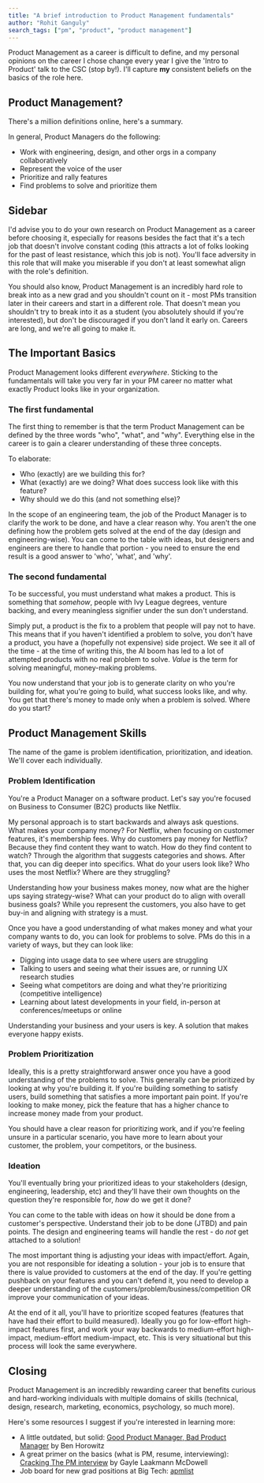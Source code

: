 ```yaml
---
title: "A brief introduction to Product Management fundamentals"
author: "Rohit Ganguly"
search_tags: ["pm", "product", "product management"]
---
```


Product Management as a career is difficult to define, and my personal opinions on the career I chose change every year I give the 'Intro to Product' talk to the CSC (stop by!). I'll capture **my** consistent beliefs on the basics of the role here.

## Product Management?

There's a million definitions online, here's a summary.

In general, Product Managers do the following:
- Work with engineering, design, and other orgs in a company collaboratively
- Represent the voice of the user
- Prioritize and rally features
- Find problems to solve and prioritize them

## Sidebar

I'd advise you to do your own research on Product Management as a career before choosing it, especially for reasons besides the fact that it's a tech job that doesn't involve constant coding (this attracts a lot of folks looking for the past of least resistance, which this job is not). You'll face adversity in this role that will make you miserable if you don't at least somewhat align with the role's definition.

You should also know, Product Management is an incredibly hard role to break into as a new grad and you shouldn't count on it - most PMs transition later in their careers and start in a different role. That doesn't mean you shouldn't try to break into it as a student (you absolutely should if you're interested), but don't be discouraged if you don't land it early on. Careers are long, and we're all going to make it.

## The Important Basics

Product Management looks different *everywhere*. Sticking to the fundamentals will take you very far in your PM career no matter what exactly Product looks like in your organization. 

### The first fundamental
The first thing to remember is that the term Product Management can be defined by the three words "who", "what", and "why". Everything else in the career is to gain a clearer understanding of these three concepts.

To elaborate:
- Who (exactly) are we building this for?
- What (exactly) are we doing? What does success look like with this feature?
- Why should we do this (and not something else)?

In the scope of an engineering team, the job of the Product Manager is to clarify the work to be done, and have a clear reason why. You aren't the one defining how the problem gets solved at the end of the day (design and engineering-wise). You can come to the table with ideas, but designers and engineers are there to handle that portion - you need to ensure the end result is a good answer to 'who', 'what', and 'why'.

### The second fundamental
To be successful, you must understand what makes a product. This is something that *somehow*, people with Ivy League degrees, venture backing, and every meaningless signifier under the sun don't understand.

Simply put, a product is the fix to a problem that people will pay not to have. This means that if you haven't identified a problem to solve, you don't have a product, you have a (hopefully not expensive) side project. We see it all of the time - at the time of writing this, the AI boom has led to a lot of attempted products with no real problem to solve. *Value* is the term for solving meaningful, money-making problems.

You now understand that your job is to generate clarity on who you're building for, what you're going to build, what success looks like, and why. You get that there's money to made only when a problem is solved. Where do you start?

## Product Management Skills

The name of the game is problem identification, prioritization, and ideation. We'll cover each individually.

### Problem Identification

You're a Product Manager on a software product. Let's say you're focused on Business to Consumer (B2C) products like Netflix.

My personal approach is to start backwards and always ask questions. What makes your company money? For Netflix, when focusing on customer features, it's  membership fees. Why do customers pay money for Netflix? Because they find content they want to watch. How do they find content to watch? Through the algorithm that suggests categories and shows. After that, you can dig deeper into specifics. What do your users look like? Who uses the most Netflix? Where are they struggling? 

Understanding how your business makes money, now what are the higher ups saying strategy-wise? What can your product do to align with  overall business goals? While you represent the customers, you also have to get buy-in and aligning with strategy is a must.

Once you have a good understanding of what makes money and what your company wants to do, you can look for problems to solve. PMs do this in a variety of ways, but they can look like:

- Digging into usage data to see where users are struggling
- Talking to users and seeing what their issues are, or running UX research studies
- Seeing what competitors are doing and what they're prioritizing (competitive intelligence)
- Learning about latest developments in your field, in-person at conferences/meetups or online

Understanding your business and your users is key. A solution that makes everyone happy exists.

### Problem Prioritization

Ideally, this is a pretty straightforward answer once you have a good understanding of the problems to solve. This generally can be prioritized by looking at why you're building it. If you're building something to satisfy users, build something that satisfies a more important pain point. If you're looking to make money, pick the feature that has a higher chance to increase money made from your product.

You should have a clear reason for prioritizing work, and if you're feeling unsure in a particular scenario, you have more to learn about your customer, the problem, your competitors, or the business.

### Ideation

You'll eventually bring your prioritized ideas to your stakeholders (design, engineering, leadership, etc) and they'll have their own thoughts on the question they're responsible for, *how* do we get it done? 

You can come to the table with ideas on how it should be done from a customer's perspective. Understand their job to be done (JTBD) and pain points. The design and engineering teams will handle the rest - do *not* get attached to a solution! 

The most important thing is adjusting your ideas with impact/effort. Again, you are not responsible for ideating a solution - your job is to ensure that there is value provided to customers at the end of the day. If you're getting pushback on your features and you can't defend it, you need to develop a deeper understanding of the customers/problem/business/competition OR improve your communication of your ideas.

At the end of it all, you'll have to prioritize scoped features (features that have had their effort to build measured). Ideally you go for low-effort high-impact features first, and work your way backwards to medium-effort high-impact, medium-effort medium-impact, etc. This is very situational but this process will look the same everywhere.

## Closing

Product Management is an incredibly rewarding career that benefits curious and hard-working individuals with multiple domains of skills (technical, design, research, marketing, economics, psychology, so much more).

Here's some resources I suggest if you're interested in learning more:

- A little outdated, but solid: [Good Product Manager, Bad Product Manager](https://a16z.com/good-product-manager-bad-product-manager/) by Ben Horowitz
- A great primer on the basics (what is PM, resume, interviewing): [Cracking The PM interview](https://www.crackingthepminterview.com/) by Gayle Laakmann McDowell
- Job board for new grad positions at Big Tech: [apmlist](https://apmlist.com)
